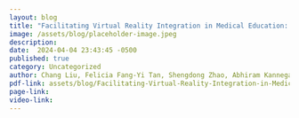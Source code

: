 ```yaml
---
layout: blog
title: "Facilitating Virtual Reality Integration in Medical Education: A Case Study of Acceptability and Learning Impact in Childbirth Delivery Training"
image: /assets/blog/placeholder-image.jpeg
description: 
date:  2024-04-04 23:43:45 -0500
published: true
category: Uncategorized
author: Chang Liu, Felicia Fang-Yi Tan, Shengdong Zhao, Abhiram Kanneganti, Gosavi Arundhati tushar, Eng Tat Khoo
pdf-link: assets/blog/Facilitating-Virtual-Reality-Integration-in-Medical-Education.pdf
page-link:
video-link:
---
```



